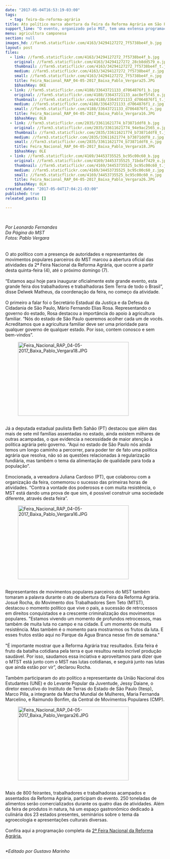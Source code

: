 ```yaml
---
date: "2017-05-04T16:53:19-03:00"
tags:
  - tag: feira-da-reforma-agrária
title: Ato político marca abertura da Feira da Reforma Agrária em São Paulo
support_line: "O evento, organizado pelo MST, tem uma extensa programação, que inclui, além da feira de produtos in natura, um espaço gastronômico e diversas atividades culturais e de formação sobre o modelo de produção de alimentos agroecológicos. "
menu: agricultura camponesa
section: null
images_hd: //farm5.staticflickr.com/4163/34294127272_7f5738be4f_b.jpg
layout: post
files:
  - link: //farm5.staticflickr.com/4163/34294127272_7f5738be4f_b.jpg
    original: //farm5.staticflickr.com/4163/34294127272_28cb8dd579_o.jpg
    thumbnail: //farm5.staticflickr.com/4163/34294127272_7f5738be4f_t.jpg
    medium: //farm5.staticflickr.com/4163/34294127272_7f5738be4f_z.jpg
    small: //farm5.staticflickr.com/4163/34294127272_7f5738be4f_n.jpg
    title: Feira_Nacional_RAP_04-05-2017_Baixa_Pablo_Vergara25.JPG
    $$hashKey: 0KE
  - link: //farm5.staticflickr.com/4188/33643721133_d7064876f1_b.jpg
    original: //farm5.staticflickr.com/4188/33643721133_aac8ef5f45_o.jpg
    thumbnail: //farm5.staticflickr.com/4188/33643721133_d7064876f1_t.jpg
    medium: //farm5.staticflickr.com/4188/33643721133_d7064876f1_z.jpg
    small: //farm5.staticflickr.com/4188/33643721133_d7064876f1_n.jpg
    title: Feira_Nacional_RAP_04-05-2017_Baixa_Pablo_Vergara16.JPG
    $$hashKey: 0LB
  - link: //farm3.staticflickr.com/2835/33611621774_b73871ddf8_b.jpg
    original: //farm3.staticflickr.com/2835/33611621774_94e9ac2565_o.jpg
    thumbnail: //farm3.staticflickr.com/2835/33611621774_b73871ddf8_t.jpg
    medium: //farm3.staticflickr.com/2835/33611621774_b73871ddf8_z.jpg
    small: //farm3.staticflickr.com/2835/33611621774_b73871ddf8_n.jpg
    title: Feira_Nacional_RAP_04-05-2017_Baixa_Pablo_Vergara18.JPG
    $$hashKey: 0LE
  - link: //farm5.staticflickr.com/4169/34453735525_bc95c00c60_b.jpg
    original: //farm5.staticflickr.com/4169/34453735525_71bdaf7429_o.jpg
    thumbnail: //farm5.staticflickr.com/4169/34453735525_bc95c00c60_t.jpg
    medium: //farm5.staticflickr.com/4169/34453735525_bc95c00c60_z.jpg
    small: //farm5.staticflickr.com/4169/34453735525_bc95c00c60_n.jpg
    title: Feira_Nacional_RAP_04-05-2017_Baixa_Pablo_Vergara26.JPG
    $$hashKey: 0LH
created_date: "2017-05-04T17:04:21-03:00"
published: true
releated_posts: []

---
```

<div class="webpki_lacunasoftware_com" id="webpki_lacunasoftware_com" style="display: none;">&nbsp;</div>

<p>&nbsp;</p>

<p><em>Por Leonardo Fernandes<br />
Da P&aacute;gina do MST<br />
Fotos: Pablo Vergara</em><br />
<br />
<br />
O ato pol&iacute;tico com a presen&ccedil;a de autoridades e representantes de movimentos populares parceiros do MST marcou a abertura oficial das atividades da 2&ordf; Feira Nacional da Reforma Agr&aacute;ria, que ocorre a partir desta quinta-feira (4), at&eacute; o pr&oacute;ximo domingo (7).<br />
<br />
&ldquo;Estamos aqui hoje para inaugurar oficialmente este grande evento, esta grande feira dos trabalhadores e trabalhadoras Sem Terra de todo o Brasil&rdquo;, disse Delwek Matheus, da coordena&ccedil;&atilde;o da feira, no come&ccedil;o da atividade.<br />
<br />
O primeiro a falar foi o Secret&aacute;rio Estadual da Justi&ccedil;a e da Defesa da Cidadania de S&atilde;o Paulo, M&aacute;rio Fernando Elias Rosa. Representando o governo do estado, Rosa destacou a import&acirc;ncia do apoio &agrave; agricultura familiar. &ldquo;N&oacute;s do estado de S&atilde;o Paulo queremos acolher cada um de voc&ecirc;s. Acreditamos que a agricultura familiar deve ser uma prioridade para qualquer governo de qualquer estado. Por isso, contem conosco e sem bem-vindos&rdquo;.</p>

<figure class="image"><img alt="Feira_Nacional_RAP_04-05-2017_Baixa_Pablo_Vergara18.JPG" height="233" src="//farm3.staticflickr.com/2835/33611621774_b73871ddf8_b.jpg" width="350" />
<figcaption></figcaption>
</figure>

<p><br />
J&aacute; a deputada estadual paulista Beth Sah&atilde;o (PT) destacou que al&eacute;m das mais de sete mil fam&iacute;lias assentadas no estado, ainda existem milhares de outras acampadas, o que evidencia a necessidade de maior aten&ccedil;&atilde;o &agrave; pol&iacute;tica agr&aacute;ria pelo governo. &ldquo;Aqui no estado de S&atilde;o Paulo n&oacute;s ainda temos um longo caminho a percorrer, para poder ter de fato uma pol&iacute;tica agr&aacute;ria que resolva, n&atilde;o s&oacute; as quest&otilde;es relacionadas &agrave; regulariza&ccedil;&atilde;o fundi&aacute;ria, mas tamb&eacute;m o tema da alimenta&ccedil;&atilde;o de qualidade para toda a popula&ccedil;&atilde;o&rdquo;.<br />
<br />
Emocionada, a vereadora Juliana Cardoso (PT), que colaborou com a organiza&ccedil;&atilde;o da feira, comemorou o sucesso das primeiras horas de atividades. &ldquo;Contra a vontade dos poderosos e com muita resist&ecirc;ncia, o MST est&aacute; dando uma prova de que sim, &eacute; poss&iacute;vel construir uma sociedade diferente, atrav&eacute;s desta feira&rdquo;.</p>

<figure class="image"><img alt="Feira_Nacional_RAP_04-05-2017_Baixa_Pablo_Vergara16.JPG" height="233" src="//farm5.staticflickr.com/4188/33643721133_d7064876f1_b.jpg" width="350" />
<figcaption></figcaption>
</figure>

<p><br />
Representantes de movimentos populares parceiros do MST tamb&eacute;m tomaram a palavra durante o ato de abertura da Feira da Reforma Agr&aacute;ria. Josu&eacute; Rocha, do Movimento dos Trabalhadores Sem Teto (MTST), destacou o momento pol&iacute;tico que vive o pa&iacute;s, a sucess&atilde;o de retrocessos em direitos conquistados e a crescente criminaliza&ccedil;&atilde;o dos movimentos populares. &quot;Estamos vivendo um momento de profundos retrocessos, mas tamb&eacute;m de muita luta no campo e na cidade. &Eacute; um momento de muita resist&ecirc;ncia. Mas tamb&eacute;m &eacute; o momento para mostrarmos os frutos da luta. E esses frutos est&atilde;o aqui no Parque da &Aacute;gua Branca nesse fim de semana.&quot;<br />
<br />
&quot;&Eacute; importante mostrar que a Reforma Agr&aacute;ria traz resultados. Esta feira &eacute; fruto da batalha cotidiana pela terra e que resultou nesta incr&iacute;vel produ&ccedil;&atilde;o saud&aacute;vel. Por isso, saudamos essa inciativa e aproveitamos para dizer que o MTST est&aacute; junto com o MST nas lutas cotidianas, e seguir&aacute; junto nas lutas que ainda est&atilde;o por vir&rdquo;, declarou Rocha.<br />
<br />
Tamb&eacute;m participaram do ato pol&iacute;tico a representante da Uni&atilde;o Nacional dos Estudantes (UNE) e do Levante Popular da Juventude, Jessy Daiane, o diretor executivo do Instituto de Terras do Estado de S&atilde;o Paulo (Itesp), Marco Pilla, a integrante da Marcha Mundial de Mulheres, Maria Fernanda Marcelino, e Raimundo Bonfim, da Central de Movimentos Populares (CMP).</p>

<figure class="image"><img alt="Feira_Nacional_RAP_04-05-2017_Baixa_Pablo_Vergara26.JPG" height="233" src="//farm5.staticflickr.com/4169/34453735525_bc95c00c60_b.jpg" width="350" />
<figcaption></figcaption>
</figure>

<p><br />
Mais de 800 feirantes, trabalhadores e trabalhadoras acampados e assentados da Reforma Agr&aacute;ria, participam do evento. 250 toneladas de alimentos ser&atilde;o comercializados durante os quatro dias de atividades. Al&eacute;m da feira de produtos in natura, h&aacute; um espa&ccedil;o gastron&ocirc;mico dedicado &agrave; culin&aacute;ria dos 23 estados presentes, semin&aacute;rios sobre o tema da agroecologia e apresenta&ccedil;&otilde;es culturais diversas.<br />
<br />
Confira aqui a programa&ccedil;&atilde;o completa da <a href="http://www.mst.org.br/II-feira-nacional-da-reforma-agraria/">2&ordf; Feira Nacional da Reforma Agr&aacute;ria.</a></p>

<p><br />
<em>*Editado por Gustavo Marinho</em></p>
